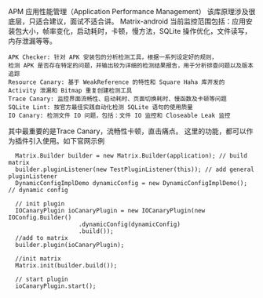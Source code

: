 APM 应用性能管理（Application Performance Management）
该库原理涉及很底层，只适合建议，面试不适合讲。
Matrix-android 当前监控范围包括：应用安装包大小，帧率变化，启动耗时，卡顿，慢方法，SQLite 操作优化，文件读写，内存泄漏等等。

    APK Checker: 针对 APK 安装包的分析检测工具，根据一系列设定好的规则，
    检测 APK 是否存在特定的问题，并输出较为详细的检测结果报告，用于分析排查问题以及版本追踪
    Resource Canary: 基于 WeakReference 的特性和 Square Haha 库开发的 Activity 泄漏和 Bitmap 重复创建检测工具
    Trace Canary: 监控界面流畅性、启动耗时、页面切换耗时、慢函数及卡顿等问题
    SQLite Lint: 按官方最佳实践自动化检测 SQLite 语句的使用质量
    IO Canary: 检测文件 IO 问题，包括：文件 IO 监控和 Closeable Leak 监控

其中最重要的是Trace Canary，流畅性卡顿，直击痛点。
这里的功能，都可以作为插件引入使用。如下官网示例

```
  Matrix.Builder builder = new Matrix.Builder(application); // build matrix
  builder.pluginListener(new TestPluginListener(this)); // add general pluginListener
  DynamicConfigImplDemo dynamicConfig = new DynamicConfigImplDemo(); // dynamic config
  
  // init plugin 
  IOCanaryPlugin ioCanaryPlugin = new IOCanaryPlugin(new IOConfig.Builder()
                    .dynamicConfig(dynamicConfig)
                    .build());
  //add to matrix               
  builder.plugin(ioCanaryPlugin);
  
  //init matrix
  Matrix.init(builder.build());

  // start plugin 
  ioCanaryPlugin.start();
```